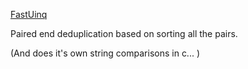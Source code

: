[FastUinq](http://journals.plos.org/plosone/article?id=10.1371/journal.pone.0052249) 

Paired end deduplication based on sorting all the pairs.

(And does it's own string comparisons in c... )
